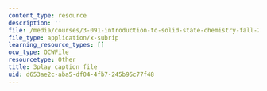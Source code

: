 ```yaml
---
content_type: resource
description: ''
file: /media/courses/3-091-introduction-to-solid-state-chemistry-fall-2018/d653ae2caba5df044fb7245b95c77f48_EOS0HBUoycc.srt
file_type: application/x-subrip
learning_resource_types: []
ocw_type: OCWFile
resourcetype: Other
title: 3play caption file
uid: d653ae2c-aba5-df04-4fb7-245b95c77f48
---
```

